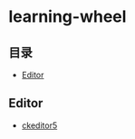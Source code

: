 # learning-wheel

## 目录
* [Editor](#editor)

## Editor

* [ckeditor5](https://github.com/ckeditor/ckeditor5)
